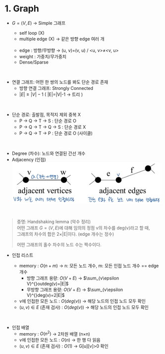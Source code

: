 # 1. Graph

- $G=(V, E)$ → Simple 그래프

  - self loop (X)
  - multiple edge (X) → 같은 방향 edge 여러 개  
    <br>
  - edge : 방향/무방향 → (u, v)=(v, u) / <u, v>≠<v, u>
  - weight : 가중치/무가중치
  - Dense/Sparse

<br>

- 연결 그래프: 어떤 한 쌍의 노드를 봐도 단순 경로 존재
  - 방향 연결 그래프: Strongly Connected
  - $|E|≥|V|-1$ ( |E|=|V|-1 → 트리 )

<br>

- 단순 경로: 출발점, 목적지 제외 중복 X
  - P → Q → T → S : 단순 경로 O
  - P → Q → T → Q → S : 단순 경로 X
  - P → Q → T → P : 단순 경로 O (사이클)

<br>

- Degree (차수): 노드와 연결된 간선 개수
- Adjacency (인접)
  ![](img01.png)

<br>

> 증명: Handshaking lemma (악수 정리)  
> 어떤 그래프 $G=(V, E)$에 대해 임의의 정점 v의 차수를 deg(v)라고 할 때,  
> 그래프의 차수의 합은 2×|E|이다. (edge 개수는 정수)
>
> 어떤 그래프의 홀수 차수의 노드 수는 짝수이다.

- 인접 리스트

  - memory : $O(n+m)$ → n: 모든 노드 개수, m: 모든 인접 노드 개수 == edge 개수
    - 방향 그래프 용량: $O(V+E)$
      → $\sum_{v\epsilon V}^{}outdeg(v)=|E|$
    - 무방향 그래프 용량: $O(V+E)$
      → $\sum_{v\epsilon V}^{}deg(v)=2|E|$
  - v에 인접한 모든 노드 : $O(deg(v))$ → 해당 노드의 인접 노드 모두 확인
  - $(u, v) ∈ E$ (존재 검사) : $O(deg(v))$ → 해당 노드의 인접 노드 모두 확인

<br>

- 인접 배열
  - memory : $O(n^2)$ → 2차원 배열 (n×n)
  - v에 인접한 모든 노드 : $O(n)$ → 한 행 다 읽음
  - $(u, v) ∈ E$ (존재 검사) : $O(1)$ → G[u][v]>0 확인
